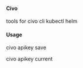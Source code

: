 #### Civo

tools for 
civo cli
kubectl
helm


#### Usage

civo apikey save <name> <apikey>

civo apikey current <name>